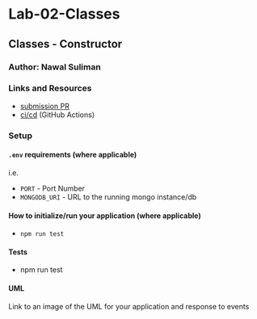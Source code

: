 # Lab-02-Classes

## Classes - Constructor 

### Author: Nawal Suliman 

### Links and Resources
- [submission PR](https://github.com/401-advanced-javascript-Nawal/Lab-02-Classes/pull/1)
- [ci/cd](https://github.com/401-advanced-javascript-Nawal/Lab-02-Classes/actions) (GitHub Actions)

### Setup
#### `.env` requirements (where applicable)
i.e.
- `PORT` - Port Number
- `MONGODB_URI` - URL to the running mongo instance/db

#### How to initialize/run your application (where applicable)
- `npm run test`

#### Tests
- npm run test 

#### UML
Link to an image of the UML for your application and response to events